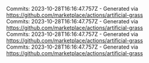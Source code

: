 Commits: 2023-10-28T16:16:47.757Z - Generated via https://github.com/marketplace/actions/artificial-grass
<br>
Commits: 2023-10-28T16:16:47.757Z - Generated via https://github.com/marketplace/actions/artificial-grass
<br>
Commits: 2023-10-28T16:16:47.757Z - Generated via https://github.com/marketplace/actions/artificial-grass
<br>
Commits: 2023-10-28T16:16:47.757Z - Generated via https://github.com/marketplace/actions/artificial-grass
<br>
